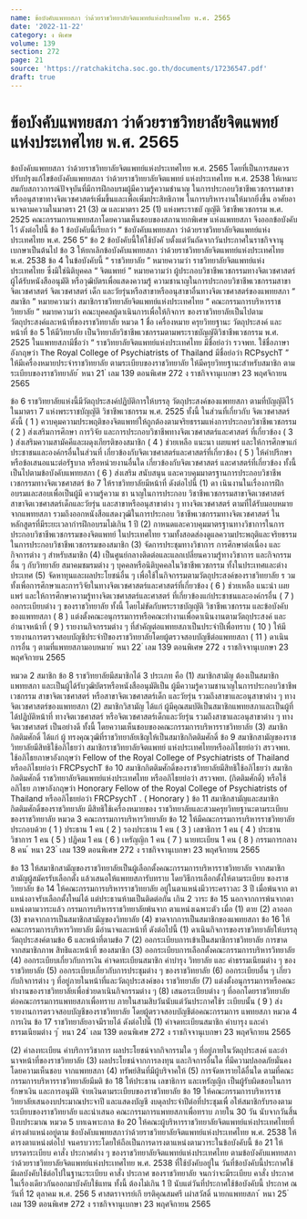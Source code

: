```yaml
---
name: ข้อบังคับแพทยสภา ว่าด้วยราชวิทยาลัยจิตแพทย์แห่งประเทศไทย พ.ศ. 2565
date: '2022-11-22'
category: ง พิเศษ
volume: 139
section: 272
page: 21
source: 'https://ratchakitcha.soc.go.th/documents/17236547.pdf'
draft: true
---
```


# ข้อบังคับแพทยสภา ว่าด้วยราชวิทยาลัยจิตแพทย์แห่งประเทศไทย พ.ศ. 2565

ข้อบังคับแพทยสภา ว่าด้วยราชวิทยาลัยจิตแพทย์แห่งประเทศไทย พ.ศ. 2565 โดยที่เป็นการสมควรปรับปรุงแก้ไขข้อบังคับแพทยสภา ว่าด้วยราชวิทยาลัยจิตแพทย์ แห่งประเทศไทย พ.ศ. 2538 ให้เหมาะสมกับสภาวการณ์ปัจจุบันที่มีการฝึกอบรมผู้มีความรู้ความชำนาญ ในการประกอบวิชาชีพเวชกรรมสาขาหรืออนุสาขาทางจิตเวชศาสตร์เพิ่มขึ้นและเพื่อเพิ่มประสิทธิภาพ ในการบริหารงานให้มากยิ่งขึ้น อาศัยอา นาจตามความในมาตรา 21 (3) ฌ และมาตรา 25 (1) แห่งพระราชบั ญญัติ วิชาชีพเวชกรรม พ.ศ. 2525 คณะกรรมการแพทยสภาโดยความเห็นชอบของสภานายกพิเศษ แห่งแพทยสภา จึงออกข้อบังคับไว้ ดังต่อไปนี้ ข้อ 1 ข้อบังคับนี้เรียกว่า “ ข้อบังคับแพทยสภา ว่าด้วยราชวิทยาลัยจิตแพทย์แห่งประเทศไทย พ.ศ. 256 5” ข้อ 2 ข้อบังคับนี้ให้ใช้บังคั บตั้งแต่วันถัดจากวันประกาศในราชกิจจานุเบกษาเป็นต้นไป ข้อ 3 ให้ยกเลิกข้อบังคับแพทยสภา ว่าด้วยราชวิทยาลัยจิตแพทย์แห่งประเทศไทย พ.ศ. 2538 ข้อ 4 ในข้อบังคับนี้ “ ราชวิทยาลัย ” หมายความว่า ราชวิทยาลัยจิตแพทย์แห่งประเทศไทย ซึ่งมิใช่นิติบุคคล “ จิตแพทย์ ” หมายความว่า ผู้ประกอบวิชาชีพเวชกรรมทางจิตเวชศาสตร์ ผู้ได้รับหนังสืออนุมัติ หรือวุฒิบัตรเพื่อแสดงความรู้ ความชานาญในการประกอบวิชาชีพเวชกรรมสาขาจิตเวชศาสตร์ จิตเวชศาสตร์ เด็ก และวัยรุ่นหรือสาขาหรืออนุสาขาอื่นทางจิตเวชศาสตร์ของแพทยสภา “ สมาชิก ” หมายความว่า สมาชิกราชวิทยาลัยจิตแพทย์แห่งประเทศไทย “ คณะกรรมการบริหารราชวิทยาลัย ” หมายความว่า คณะบุคคลผู้ดาเนินการเพื่อให้กิจการ ของราชวิทยาลัยเป็นไปตามวัตถุประสงค์และหน้าที่ของราชวิทยาลัย หมวด 1 ชื่อ เครื่องหมาย ครุยวิทยฐานะ วัตถุประสงค์ และหน้าที่ ข้อ 5 ให้มีวิทยาลัย เป็นวิทยาลัยวิชาชีพเวชกรรมตามพระราชบัญญัติวิชาชีพเวชกรรม พ.ศ. 2525 ในแพทยสภามีชื่อว่า “ ราชวิทยาลัยจิตแพทย์แห่งประเทศไทย มีชื่อย่อว่า รวจพท. ใช้ชื่อภาษาอังกฤษว่า The Royal College of Psychiatrists of Thailand มีชื่อย่อว่า RCPsychT ” ให้มีเครื่องหมายประจำราชวิทยาลัย ตามระเบียบของราชวิทยาลัย ให้มีครุยวิทยฐานะสำหรับสมาชิก ตามระเบียบของราชวิทยาลัย ้ หนา 21 ่ เลม 139 ตอนพิเศษ 272 ง ราชกิจจานุเบกษา 23 พฤศจิกายน 2565

ข้อ 6 ราชวิทยาลัยแห่งนี้มีวัตถุประสงค์ปฏิบัติการให้บรรลุ วัตถุประสงค์ของแพทยสภา ตามที่บัญญัติไว้ ในมาตรา 7 แห่งพระราชบัญญัติ วิชาชีพเวชกรรม พ.ศ. 2525 ทั้งนี้ ในส่วนที่เกี่ยวกับ จิตเวชศาสตร์ ดังนี้ ( 1 ) ควบคุมความประพฤติของจิตแพทย์ให้ถูกต้องตามจริยธรรมแห่งการประกอบวิชาชีพเวชกรรม ( 2 ) ส่งเสริมการศึกษา การวิจัย และการประกอบวิชาชีพทางจิตเวชศาสตร์และศาสตร์ ที่เกี่ยวข้อง ( 3 ) ส่งเสริมความสามัคคีและผดุงเกียรติของสมาชิก ( 4 ) ช่วยเหลือ แนะนา เผยแพร่ และให้การศึกษาแก่ประชาชนและองค์กรอื่นในส่วนที่ เกี่ยวข้องกับจิตเวชศาสตร์และศาสตร์ที่เกี่ยวข้อง ( 5 ) ให้คำปรึกษาหรือข้อเสนอแนะต่อรัฐบาล หรือหน่วยงานอื่นใด เกี่ยวข้องกับจิตเวชศาสตร์ และศาสตร์ที่เกี่ยวข้อง ทั้งนี้ เป็นไปตามข้อบังคับแพทยสภา ( 6 ) ส่งเสริม สนับสนุน และควบคุมมาตรฐานการประกอบวิชาชีพเวชกรรมทางจิตเวชศาสตร์ ข้อ 7 ให้ราชวิทยาลัยมีหน้าที่ ดังต่อไปนี้ (1) ดา เนินงานในเรื่องการฝึกอบรมและสอบเพื่อเป็นผู้มี ความรู้ความ ชา นาญในการประกอบ วิชาชีพเวชกรรมสาขาจิตเวชศาสตร์ สาขาจิตเวชศาสตร์เด็กและวัยรุ่น และสาขาหรืออนุสาขาต่าง ๆ ทางจิตเวชศาสตร์ ตามที่ได้รับมอบหมายจากแพทยสภา รวมถึงออกหนังสือแสดงวุฒิในการประกอบ วิชาชีพเวชกรรมทางจิตเวชศาสตร์ ในหลักสูตรที่มีระยะเวลากำรฝึกอบรมไม่เกิน 1 ปี (2) กาหนดและควบคุมมาตรฐานทางวิชาการในการประกอบวิชาชีพเวชกรรมของจิตแพทย์ ในประเทศไทย รวมทั้งสอดส่องดูแลความประพฤติและจริยธรรมในการประกอบวิชาชีพเวชกรรมของสมาชิก (3) จัดการประชุมทางวิชาการ การศึกษาต่อเนื่อง และกิจการต่าง ๆ สำหรับสมาชิก (4) เป็นศูนย์กลางติดต่อและแลกเปลี่ยนความรู้ทางวิชาการ และกิจกรรมอื่น ๆ กับวิทยาลัย สมาคมชมรมต่าง ๆ บุคคลหรือนิติบุคคลในวิชาชีพเวชกรรม ทั้งในประเทศและต่างประเทศ (5) จัดหาทุนและผลประโยชน์อื่น ๆ เพื่อใช้ในกิจกรรมตามวัตถุประสงค์ของราชวิทยาลัย ร วมทั้งเพื่อการศึกษาและการวิจัยในทางจิตเวชศาสตร์และศาสตร์ที่เกี่ยวข้อง ( 6 ) ช่วยเหลือ แนะนำ เผยแพร่ และให้การศึกษาความรู้ทางจิตเวชศาสตร์และศาสตร์ ที่เกี่ยวข้องแก่ประชาชนและองค์กรอื่น ( 7 ) ออกระเบียบต่าง ๆ ของราชวิทยาลัย ทั้งนี้ โดยไม่ขัดกับพระราชบัญญัติ วิชาชีพเวชกรรม และข้อบังคับของแพทยสภา ( 8 ) แต่งตั้งคณะอนุกรรมการหรือคณะทำงานเพื่อดาเนินงานตามวัตถุประสงค์ และอำนาจหน้าที่ ( 9 ) รายงานกิจกรรมต่าง ๆ ที่สำคัญต่อแพทยสภาเป็นประจำปีเพื่อทราบ ( 10 ) ให้มีรายงานการตรวจสอบบัญชีประจำปีของราชวิทยาลัยโดยผู้ตรวจสอบบัญชีต่อแพทยสภา ( 11 ) ดาเนินการอื่น ๆ ตามที่แพทยสภามอบหมาย ้ หนา 22 ่ เลม 139 ตอนพิเศษ 272 ง ราชกิจจานุเบกษา 23 พฤศจิกายน 2565

หมวด 2 สมาชิก ข้อ 8 ราชวิทยาลัยมีสมาชิกได้ 3 ประเภท คือ (1) สมาชิกสามัญ ต้องเป็นสมาชิกแพทยสภา และเป็นผู้ได้รับวุฒิบัตรหรือหนังสืออนุมัติเป็น ผู้มีความรู้ความชานาญในการประกอบวิชาชีพเวชกรรม สาขาจิตเวชศาสตร์ หรือสาขาจิตเวชศาสตร์เด็ก และวัยรุ่น รวมถึงสาขาและอนุสาขาต่าง ๆ ทางจิตเวชศาสตร์ของแพทยสภา (2) สมาชิกวิสามัญ ได้แก่ ผู้มีคุณสมบัติเป็นสมาชิกแพทยสภาและเป็นผู้ที่ได้ปฏิบัติหน้าที่ ทางจิตเวชศาสตร์ หรือจิตเวชศาสตร์เด็กและวัยรุ่น รวมถึงสาขาและอนุสาขาต่าง ๆ ทางจิตเวชศาสตร์ เป็นอย่างดี ทั้งนี้ โดยความเห็นชอบของคณะกรรมการบริหารราชวิทยาลัย (3) สมาชิกกิตติมศักดิ์ ได้แก่ ผู้ ทรงคุณวุฒิที่ราชวิทยาลัยเชิญให้เป็นสมาชิกกิตติมศักดิ์ ข้อ 9 สมาชิกสามัญของราชวิทยาลัยมีสิทธิใช้อภิไธยว่า สมาชิกราชวิทยาลัยจิตแพทย์ แห่งประเทศไทยหรืออภิไธยย่อว่า สรวจพท. ใช้อภิไธยภาษาอังกฤษว่า Fellow of the Royal College of Psychiatrists of Thailand หรืออภิไธยย่อว่า FRCPsychT ข้อ 10 สมาชิกกิตติมศักดิ์ของราชวิทยาลัยมีสิทธิใช้อภิไธยว่า สมาชิกกิตติมศักดิ์ ราชวิทยาลัยจิตแพทย์แห่งประเทศไทย หรืออภิไธยย่อว่า สรวจพท. (กิตติมศักดิ์) หรือใช้อภิไธย ภาษาอังกฤษว่า Honorary Fellow of the Royal College of Psychiatrists of Thailand หรืออภิไธยย่อว่า FRCPsychT . ( Honorary ) ข้อ 11 สมาชิกสามัญและสมาชิกกิตติมศักดิ์ของราชวิทยาลัย มีสิทธิใช้เครื่องหมายของ ราชวิทยาลัยและสวมครุยวิทยฐานะตามระเบียบของราชวิทยาลัย หมวด 3 คณะกรรมการบริหารวิทยาลัย ข้อ 12 ให้มีคณะกรรมการบริหารราชวิทยาลัยประกอบด้วย ( 1 ) ประธาน 1 คน ( 2 ) รองประธาน 1 คน ( 3 ) เลขาธิการ 1 คน ( 4 ) ประธานวิชาการ 1 คน ( 5 ) ปฏิคม 1 คน ( 6 ) เหรัญญิก 1 คน ( 7 ) นายทะเบียน 1 คน ( 8 ) กรรมการกลาง 8 คน ้ หนา 23 ่ เลม 139 ตอนพิเศษ 272 ง ราชกิจจานุเบกษา 23 พฤศจิกายน 2565

ข้อ 13 ให้สมาชิกสามัญของราชวิทยาลัยเป็นผู้เลือกตั้งคณะกรรมการบริหารราชวิทยาลัย จากสมาชิกสามัญผู้สมัครรับเลือกตั้ง แล้วเสนอให้แพทยสภารับทราบ โดยวิธีการเลือกตั้งให้ตามระเบียบ ของราชวิทยาลัย ข้อ 14 ให้คณะกรรมการบริหารราชวิทยาลัย อยู่ในตาแหน่งมีวาระคราวละ 3 ปี เมื่อพ้นจาก ตาแหน่งอาจรับเลือกตั้งใหม่ได้ แต่ประธานห้ามเป็นติดต่อกัน เกิน 2 วาระ ข้อ 15 นอกจากการพ้นจากตาแหน่งตามวาระแล้ว กรรมการบริหารราชวิทยาลัยพ้นจาก ตาแหน่งเฉพาะตัว เมื่อ (1) ตาย (2) ลาออก (3) ขาดจากการเป็นสมาชิกสามัญของวิทยาลัย (4) ขาดจากการเป็นสมาชิกของแพทยสภา ข้อ 16 ให้คณะกรรมการบริหารวิทยาลัย มีอำนาจและหน้าที่ ดังต่อไปนี้ (1) ดาเนินกิจการของราชวิทยาลัยให้บรรลุวัตถุประสงค์ตามข้อ 6 และหน้าที่ตามข้อ 7 (2) ออกระเบียบการเข้าเป็นสมาชิกราชวิทยาลัย การขาดจากสมาชิกภาพ สิทธิและหน้าที่ ของสมาชิก (3) ออกระเบียบการเลือกตั้งคณะกรรมการบริหารวิทยาลัย (4) ออกระเบียบเกี่ยวกับการเงิน ค่าจดทะเบียนสมาชิก ค่าบำรุง วิทยาลัย และ ค่าธรรมเนียมต่าง ๆ ของราชวิทยาลัย (5) ออกระเบียบเกี่ยวกับการประชุมต่าง ๆ ของราชวิทยาลัย (6) ออกระเบียบอื่น ๆ เกี่ยวกับกิจการต่าง ๆ ที่อยู่ภายในหน้าที่และวัตถุประสงค์ของ ราชวิทยาลัย (7) แต่งตั้งอนุกรรมการหรือคณะทำงานของราชวิทยาลัยเพื่อช่วยดาเนินกิจกรรมต่าง ๆ (8) เสนอระเบียบต่าง ๆ ที่ออกโดยราชวิทยาลัยต่อคณะกรรมการแพทยสภาเพื่อทราบ ภายในสามสิบวันนับแต่วันประกาศใช้ร ะเบียบนั้น ( 9 ) ส่งรายงานการตรวจสอบบัญชีของราชวิทยาลัย โดยผู้ตรวจสอบบัญชีต่อคณะกรรมการ แพทยสภา หมวด 4 การเงิน ข้อ 17 ราชวิทยาลัยอาจมีรายได้ ดังต่อไปนี้ (1) ค่าจดทะเบียนสมาชิก ค่าบารุง และค่าธรรมเนียมต่าง ๆ ้ หนา 24 ่ เลม 139 ตอนพิเศษ 272 ง ราชกิจจานุเบกษา 23 พฤศจิกายน 2565

(2) ค่าลงทะเบียน ค่าบริการวิชาการ ผลประโยชน์จากกิจกรรมใด ๆ ที่อยู่ภายในวัตถุประสงค์ และอำ นาจหน้าที่ของราชวิทยาลัย (3) ผลประโยชน์จากการลงทุน และกิจการอื่นใด ที่มีความปลอดภัยมั่นคง โดยความเห็นชอบ จากแพทยสภา (4) ทรัพย์สินที่มีผู้บริจาคให้ (5) การจัดหารายได้อื่นใด ตามที่คณะกรรมการบริหารราชวิทยาลัยมีมติ ข้อ 18 ให้ประธาน เลขาธิการ และเหรัญญิก เป็นผู้รับผิดชอบในการรักษาเงิน และการอนุมัติ จ่ายเงินตามระเบียบของราชวิทยาลัย ข้อ 19 ให้คณะกรรมการบริหารราชวิทยาลัยเสนองบประมาณประจาปี และแสดงบัญชี งบดุลประจำปีต่อที่ประชุมเพื่ อให้สมาชิกรับรองตามระเบียบของราชวิทยาลัย และนำเสนอ คณะกรรมการแพทยสภาเพื่อทราบ ภายใน 30 วัน นับจากวันสิ้นปีงบประมาณ หมวด 5 บทเฉพาะกาล ข้อ 20 ให้คณะผู้บริหารราชวิทยาลัยจิตแพทย์แห่งประเทศไทยที่ดำรงตำแหน่งอยู่ตาม ข้อบังคับแพทยสภาว่าด้วยราชวิทยาลัยจิตแพทย์แห่งประเทศไทย พ.ศ. 2538 ให้ดารงตาแหน่งต่อไป จนครบวาระโดยให้ถือเป็นการดารงตาแหน่งตามวาระในข้อบังคับนี้ ข้อ 21 ให้บรรดาระเบียบ คาสั่ง ประกาศต่ำง ๆ ของราชวิทยาลัยจิตแพทย์แห่งประเทศไทย ตามข้อบังคับแพทยสภาว่าด้วยราชวิทยาลัยจิตแพทย์แห่งประเทศไทย พ.ศ. 2538 ที่ใช้บังคับอยู่ใน วันที่ข้อบังคับนี้ประกาศใช้ มีผลบังคับใช้ต่อไปในฐานะระเบียบ คาสั่ง ประกาศ ของราชวิทยาลัย จนกว่าจะมีระเบียบ คาสั่ง ประกาศในเรื่องเดียวกันออกมาบังคับใช้แทน ทั้งนี้ ต้องไม่เกิน 1 ปี นับแต่วันที่ประกาศใช้ข้อบังคับนี้ ประกาศ ณ วันที่ 12 ตุลาคม พ.ศ. 256 5 ศาสตราจารย์เกี ยรติคุณสมศรี เผ่าสวัสดิ์ นายกแพทยสภา ้ หนา 25 ่ เลม 139 ตอนพิเศษ 272 ง ราชกิจจานุเบกษา 23 พฤศจิกายน 2565
